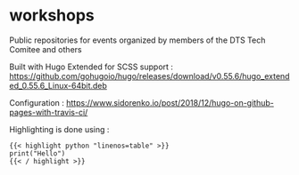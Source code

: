 # workshops
Public repositories for events organized by members of the DTS Tech Comitee and others

Built with Hugo Extended for SCSS support : https://github.com/gohugoio/hugo/releases/download/v0.55.6/hugo_extended_0.55.6_Linux-64bit.deb

Configuration : https://www.sidorenko.io/post/2018/12/hugo-on-github-pages-with-travis-ci/

Highlighting is done using : 

```
{{< highlight python "linenos=table" >}}
print("Hello")
{{< / highlight >}}
```